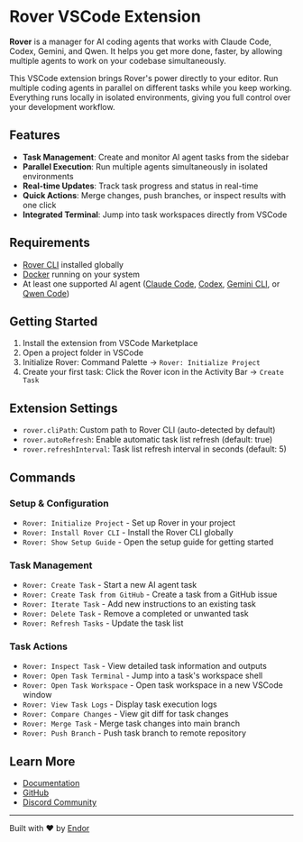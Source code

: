 # Rover VSCode Extension

**Rover** is a manager for AI coding agents that works with Claude Code, Codex, Gemini, and Qwen. It helps you get more done, faster, by allowing multiple agents to work on your codebase simultaneously.

This VSCode extension brings Rover's power directly to your editor. Run multiple coding agents in parallel on different tasks while you keep working. Everything runs locally in isolated environments, giving you full control over your development workflow.

## Features

- **Task Management**: Create and monitor AI agent tasks from the sidebar
- **Parallel Execution**: Run multiple agents simultaneously in isolated environments
- **Real-time Updates**: Track task progress and status in real-time
- **Quick Actions**: Merge changes, push branches, or inspect results with one click
- **Integrated Terminal**: Jump into task workspaces directly from VSCode

## Requirements

- [Rover CLI](https://www.npmjs.com/package/@endorhq/rover) installed globally
- [Docker](https://docs.docker.com/engine/install/) running on your system
- At least one supported AI agent ([Claude Code](https://docs.anthropic.com/en/docs/claude-code/setup), [Codex](https://github.com/openai/codex), [Gemini CLI](https://github.com/google-gemini/gemini-cli), or [Qwen Code](https://github.com/QwenLM/qwen-code))

## Getting Started

1. Install the extension from VSCode Marketplace
2. Open a project folder in VSCode
3. Initialize Rover: Command Palette → `Rover: Initialize Project`
4. Create your first task: Click the Rover icon in the Activity Bar → `Create Task`

## Extension Settings

- `rover.cliPath`: Custom path to Rover CLI (auto-detected by default)
- `rover.autoRefresh`: Enable automatic task list refresh (default: true)
- `rover.refreshInterval`: Task list refresh interval in seconds (default: 5)

## Commands

### Setup & Configuration
- `Rover: Initialize Project` - Set up Rover in your project
- `Rover: Install Rover CLI` - Install the Rover CLI globally
- `Rover: Show Setup Guide` - Open the setup guide for getting started

### Task Management
- `Rover: Create Task` - Start a new AI agent task
- `Rover: Create Task from GitHub` - Create a task from a GitHub issue
- `Rover: Iterate Task` - Add new instructions to an existing task
- `Rover: Delete Task` - Remove a completed or unwanted task
- `Rover: Refresh Tasks` - Update the task list

### Task Actions
- `Rover: Inspect Task` - View detailed task information and outputs
- `Rover: Open Task Terminal` - Jump into a task's workspace shell
- `Rover: Open Task Workspace` - Open task workspace in a new VSCode window
- `Rover: View Task Logs` - Display task execution logs
- `Rover: Compare Changes` - View git diff for task changes
- `Rover: Merge Task` - Merge task changes into main branch
- `Rover: Push Branch` - Push task branch to remote repository

## Learn More

- [Documentation](https://docs.endor.dev/rover/)
- [GitHub](https://github.com/endorhq/rover)
- [Discord Community](https://discord.gg/ruMJaQqVKa)

---

Built with ❤️ by [Endor](https://endor.dev)